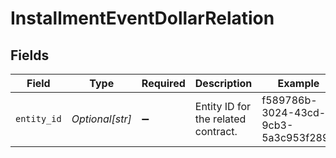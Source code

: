 # InstallmentEventDollarRelation


## Fields

| Field                                | Type                                 | Required                             | Description                          | Example                              |
| ------------------------------------ | ------------------------------------ | ------------------------------------ | ------------------------------------ | ------------------------------------ |
| `entity_id`                          | *Optional[str]*                      | :heavy_minus_sign:                   | Entity ID for the related contract.  | f589786b-3024-43cd-9cb3-5a3c953f2896 |